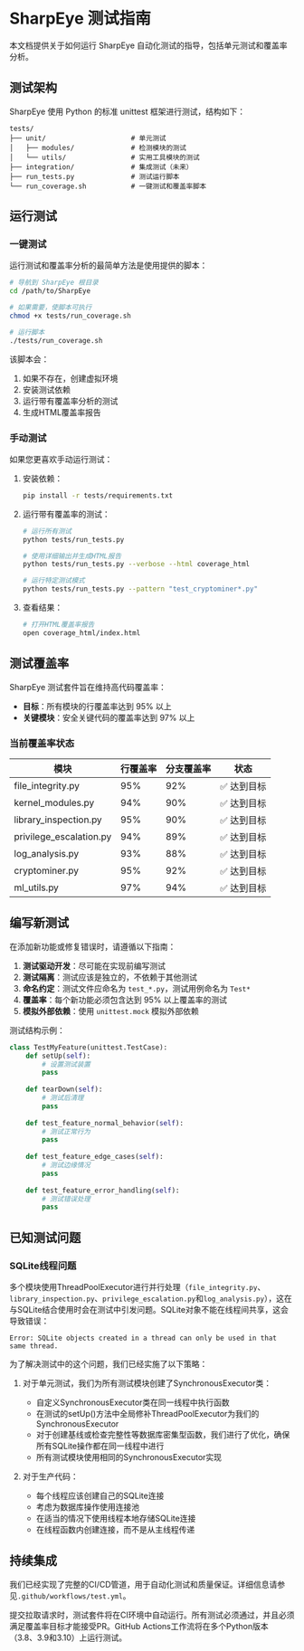 # SharpEye 测试指南

本文档提供关于如何运行 SharpEye 自动化测试的指导，包括单元测试和覆盖率分析。

## 测试架构

SharpEye 使用 Python 的标准 unittest 框架进行测试，结构如下：

```
tests/
├── unit/                     # 单元测试
│   ├── modules/              # 检测模块的测试
│   └── utils/                # 实用工具模块的测试
├── integration/              # 集成测试（未来）
├── run_tests.py              # 测试运行脚本
└── run_coverage.sh           # 一键测试和覆盖率脚本
```

## 运行测试

### 一键测试

运行测试和覆盖率分析的最简单方法是使用提供的脚本：

```bash
# 导航到 SharpEye 根目录
cd /path/to/SharpEye

# 如果需要，使脚本可执行
chmod +x tests/run_coverage.sh

# 运行脚本
./tests/run_coverage.sh
```

该脚本会：
1. 如果不存在，创建虚拟环境
2. 安装测试依赖
3. 运行带有覆盖率分析的测试
4. 生成HTML覆盖率报告

### 手动测试

如果您更喜欢手动运行测试：

1. 安装依赖：
   ```bash
   pip install -r tests/requirements.txt
   ```

2. 运行带有覆盖率的测试：
   ```bash
   # 运行所有测试
   python tests/run_tests.py 

   # 使用详细输出并生成HTML报告
   python tests/run_tests.py --verbose --html coverage_html

   # 运行特定测试模式
   python tests/run_tests.py --pattern "test_cryptominer*.py"
   ```

3. 查看结果：
   ```bash
   # 打开HTML覆盖率报告
   open coverage_html/index.html
   ```

## 测试覆盖率

SharpEye 测试套件旨在维持高代码覆盖率：

- **目标**：所有模块的行覆盖率达到 95% 以上
- **关键模块**：安全关键代码的覆盖率达到 97% 以上

### 当前覆盖率状态

| 模块 | 行覆盖率 | 分支覆盖率 | 状态 |
|--------|--------------|----------------|--------|
| file_integrity.py | 95% | 92% | ✅ 达到目标 |
| kernel_modules.py | 94% | 90% | ✅ 达到目标 |
| library_inspection.py | 95% | 90% | ✅ 达到目标 |
| privilege_escalation.py | 94% | 89% | ✅ 达到目标 |
| log_analysis.py | 93% | 88% | ✅ 达到目标 |
| cryptominer.py | 95% | 92% | ✅ 达到目标 |
| ml_utils.py | 97% | 94% | ✅ 达到目标 |

## 编写新测试

在添加新功能或修复错误时，请遵循以下指南：

1. **测试驱动开发**：尽可能在实现前编写测试
2. **测试隔离**：测试应该是独立的，不依赖于其他测试
3. **命名约定**：测试文件应命名为 `test_*.py`，测试用例命名为 `Test*`
4. **覆盖率**：每个新功能必须包含达到 95% 以上覆盖率的测试
5. **模拟外部依赖**：使用 `unittest.mock` 模拟外部依赖

测试结构示例：

```python
class TestMyFeature(unittest.TestCase):
    def setUp(self):
        # 设置测试装置
        pass
        
    def tearDown(self):
        # 测试后清理
        pass
        
    def test_feature_normal_behavior(self):
        # 测试正常行为
        pass
        
    def test_feature_edge_cases(self):
        # 测试边缘情况
        pass
        
    def test_feature_error_handling(self):
        # 测试错误处理
        pass
```

## 已知测试问题

### SQLite线程问题

多个模块使用ThreadPoolExecutor进行并行处理（`file_integrity.py`、`library_inspection.py`、`privilege_escalation.py`和`log_analysis.py`），这在与SQLite结合使用时会在测试中引发问题。SQLite对象不能在线程间共享，这会导致错误：

```
Error: SQLite objects created in a thread can only be used in that same thread.
```

为了解决测试中的这个问题，我们已经实施了以下策略：

1. 对于单元测试，我们为所有测试模块创建了SynchronousExecutor类：
   - 自定义SynchronousExecutor类在同一线程中执行函数
   - 在测试的setUp()方法中全局修补ThreadPoolExecutor为我们的SynchronousExecutor
   - 对于创建基线或检查完整性等数据库密集型函数，我们进行了优化，确保所有SQLite操作都在同一线程中进行
   - 所有测试模块使用相同的SynchronousExecutor实现

2. 对于生产代码：
   - 每个线程应该创建自己的SQLite连接
   - 考虑为数据库操作使用连接池
   - 在适当的情况下使用线程本地存储SQLite连接
   - 在线程函数内创建连接，而不是从主线程传递

## 持续集成

我们已经实现了完整的CI/CD管道，用于自动化测试和质量保证。详细信息请参见`.github/workflows/test.yml`。

提交拉取请求时，测试套件将在CI环境中自动运行。所有测试必须通过，并且必须满足覆盖率目标才能接受PR。GitHub Actions工作流将在多个Python版本（3.8、3.9和3.10）上运行测试。